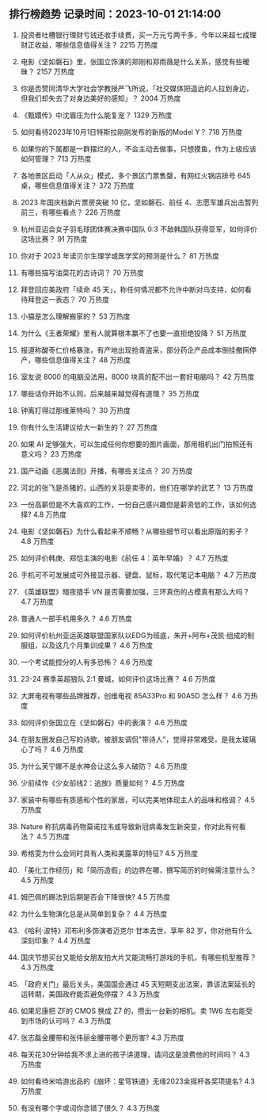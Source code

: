 
## 排行榜趋势 记录时间：2023-10-01 21:14:00
  
  1. 投资者吐槽银行理财亏钱还收手续费，买一万元亏两千多，今年以来超七成理财正收益，哪些信息值得关注？ 2215 万热度
    
  2. 电影《坚如磐石》里，张国立饰演的郑刚和郑雨薇是什么关系，感觉有些暧昧？ 2157 万热度
    
  3. 你是否赞同清华大学社会学教授严飞所说，「社交媒体把遥远的人拉到身边，但我们却失去了对身边美好的感知」？ 2004 万热度
    
  4. 《甄嬛传》中沈眉庄为什么能复宠？ 1329 万热度
    
  5. 如何看待2023年10月1日特斯拉刚刚发布的新版的Model Y？ 718 万热度
    
  6. 如果你的下属都是一群摆烂的人，不会主动去做事，只想摸鱼，作为上级应该如何管理？ 713 万热度
    
  7. 各地景区启动「人从众」模式，多个景区门票售罄，有网红火锅店排号 645 桌，哪些信息值得关注？ 372 万热度
    
  8. 2023 年国庆档新片票房突破 10 亿，坚如磐石、前任 4、志愿军雄兵出击暂列前三，有哪些看点？ 226 万热度
    
  9. 杭州亚运会女子羽毛球团体赛决赛中国队 0:3 不敌韩国队获得亚军，如何评价这场比赛？ 91 万热度
    
  10. 你对于 2023 年诺贝尔生理学或医学奖的预测是什么？ 81 万热度
    
  11. 有哪些描写油菜花的古诗词？ 70 万热度
    
  12. 拜登回应美政府「续命 45 天」，称任何情况都不允许中断对乌支持，如何看待拜登这一表态？ 70 万热度
    
  13. 小猫是怎么理解搬家的？ 53 万热度
    
  14. 为什么《王者荣耀》里有人就算根本赢不了也要一直拒绝投降？ 51 万热度
    
  15. 报道称酸枣仁价格暴涨，有产地出现抢青盗采，部分药企产品成本倒挂撤网停产，哪些信息值得关注？ 48 万热度
    
  16. 室友说 8000 的电脑没法用，8000 块真的配不出一套好电脑吗？ 42 万热度
    
  17. 哪些话你开始不认同，后来越来越觉得有道理？ 35 万热度
    
  18. 钟离打得过那维莱特吗？ 30 万热度
    
  19. 你有什么生活建议给大一新生的？ 27 万热度
    
  20. 如果 AI 足够强大，可以生成任何你想要的图片画面，那用相机出门拍照还有意义吗？ 23 万热度
    
  21. 国产动画《恶魔法则》开播，有哪些关注点？ 20 万热度
    
  22. 河北的张飞是杀猪的，山西的关羽是卖枣的，他们在哪学的武艺？ 13 万热度
    
  23. 一份高薪但是不大喜欢的工作，一份自己感兴趣但是薪资低的工作，该如何选择? 4.8 万热度
    
  24. 电影《坚如磐石》为什么看起来不顺畅？从哪些细节可以看出原版的影子？ 4.8 万热度
    
  25. 如何评价韩庚、郑恺主演的电影《前任 4：英年早婚》？ 4.7 万热度
    
  26. 手机可不可发展成可外接显示器、键盘、鼠标，取代笔记本电脑？ 4.7 万热度
    
  27. 《英雄联盟》暗夜猎手 VN 是否需要加强，三环真伤的占模真有那么大吗？ 4.7 万热度
    
  28. 普通人一部手机用多久？ 4.6 万热度
    
  29. 如何评价杭州亚运英雄联盟国家队以EDG为班底，朱开+阿布+茂凯·组成的制服组，以及这几个月集训成果？ 4.6 万热度
    
  30. 一个考试能控分的人有多恐怖？ 4.6 万热度
    
  31. 23-24 赛季英超狼队 2:1 曼城，如何评价这场比赛？ 4.6 万热度
    
  32. 大屏电视有哪些品牌推荐，创维电视 85A33Pro 和 90A5D 怎么样？ 4.6 万热度
    
  33. 如何评价张国立在《坚如磐石》中的表演？ 4.6 万热度
    
  34. 在朋友圈发自己写的诗歌，被朋友调侃"带诗人"，觉得非常难受，是我太玻璃心了吗？ 4.6 万热度
    
  35. 为什么芙宁娜不是水神会让这么多人破防？ 4.6 万热度
    
  36. 少前续作《少女前线2：追放》质量如何？ 4.5 万热度
    
  37. 家装中有哪些有质感和个性的家居，可以完美地体现主人的品味和格调？ 4.5 万热度
    
  38. Nature 称抗病毒药物莫诺拉韦或导致新冠病毒发生新突变，你对此有何看法？ 4.5 万热度
    
  39. 希格雯为什么会同时具有人类和美露莘的特征? 4.5 万热度
    
  40. 「美化工作经历」和「简历造假」的边界在哪，撰写简历的时候需注意什么？ 4.5 万热度
    
  41. 姆巴佩的踢法到后期是否会下降很快? 4.5 万热度
    
  42. 为什么生物演化总是从简单到复杂？ 4.4 万热度
    
  43. 《哈利·波特》邓布利多饰演者迈克尔·甘本去世，享年 82 岁，你对他有什么深刻印象？ 4.4 万热度
    
  44. 国庆节想买台又能给女朋友拍大片又能流畅打游戏的手机，有哪些机型推荐？ 4.3 万热度
    
  45. 「政府关门」最后关头，美国国会通过 45 天短期支出法案，靠该法案延长的运转期，美国政府能否避免停摆？ 4.3 万热度
    
  46. 如果尼康把 ZF的 CMOS 换成 Z7 的，攒出一台新的相机。卖 1W6 左右能受到市场的认可吗？ 4.3 万热度
    
  47. 张志磊金腰带和张伟丽金腰带哪个更厉害? 4.3 万热度
    
  48. 每天花30分钟给我不求上进的孩子讲道理，请问这是浪费他的时间吗？ 4.3 万热度
    
  49. 如何看待米哈游出品的《崩坏：星穹铁道》无缘2023金摇杆各奖项提名? 4.3 万热度
    
  50. 有没有哪个字或词你念错了很久？ 4.3 万热度
    